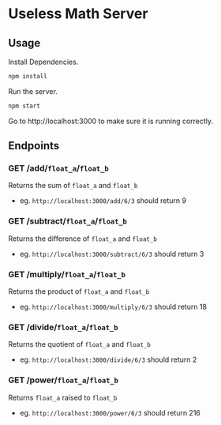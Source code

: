 # Useless Math Server

## Usage
Install Dependencies.
```sh
npm install
```

Run the server.
```sh
npm start
```

Go to http://localhost:3000 to make sure it is running correctly.

## Endpoints

### GET /add/`float_a`/`float_b`
Returns the sum of `float_a` and `float_b`

* eg. `http://localhost:3000/add/6/3` should return 9

### GET /subtract/`float_a`/`float_b`
Returns the difference of `float_a` and `float_b`

* eg. `http://localhost:3000/subtract/6/3` should return 3

### GET /multiply/`float_a`/`float_b`
Returns the product of `float_a` and `float_b`

* eg. `http://localhost:3000/multiply/6/3` should return 18

### GET /divide/`float_a`/`float_b`
Returns the quotient of `float_a` and `float_b`

* eg. `http://localhost:3000/divide/6/3` should return 2

### GET /power/`float_a`/`float_b`
Returns `float_a` raised to `float_b`

* eg. `http://localhost:3000/power/6/3` should return 216
